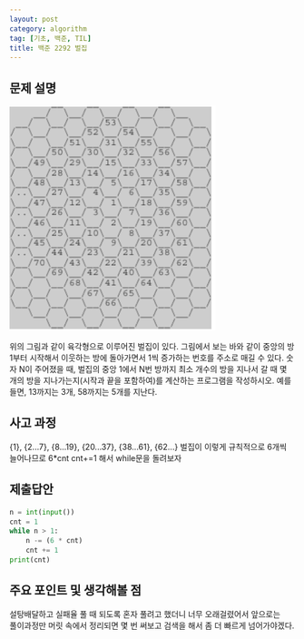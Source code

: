 ```yaml
---
layout: post
category: algorithm
tag: [기초, 백준, TIL]
title: 백준 2292 벌집
---
```


## 문제 설명

<img src="../public/img/beehive.png">

위의 그림과 같이 육각형으로 이루어진 벌집이 있다. 그림에서 보는 바와 같이 중앙의 방 1부터 시작해서 이웃하는 방에 돌아가면서 1씩 증가하는 번호를 주소로 매길 수 있다. 숫자 N이 주어졌을 때, 벌집의 중앙 1에서 N번 방까지 최소 개수의 방을 지나서 갈 때 몇 개의 방을 지나가는지(시작과 끝을 포함하여)를 계산하는 프로그램을 작성하시오. 예를 들면, 13까지는 3개, 58까지는 5개를 지난다.

## 사고 과정

{1}, {2...7}, {8...19}, {20...37}, {38...61}, {62...}
벌집이 이렇게 규칙적으로 6개씩 늘어나므로 6*cnt cnt+=1 해서 while문을 돌려보자

## 제출답안

```python
n = int(input())
cnt = 1
while n > 1:
    n -= (6 * cnt)
    cnt += 1
print(cnt)

```  

## 주요 포인트 및 생각해볼 점 

설탕배달하고 실패율 풀 때 되도록 혼자 풀려고 했더니 너무 오래걸렸어서 앞으로는  
풀이과정만 머릿 속에서 정리되면 몇 번 써보고 검색을 해서 좀 더 빠르게 넘어가야겠다. 
